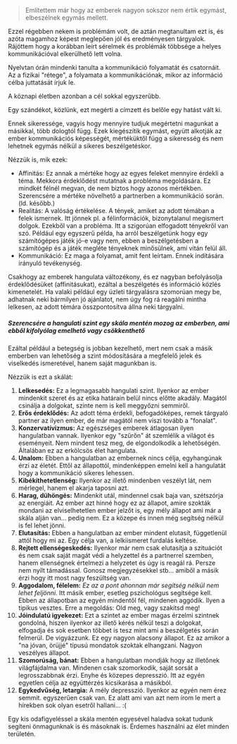 > Említettem már hogy az emberek nagyon sokszor nem értik egymást, elbeszélnek egymás mellett.

Ezzel régebben nekem is problémám volt, de aztán megtanultam ezt is, és azóta magamhoz képest meglepően jól és eredményesen tárgyalok. Rájöttem hogy a korábban leírt sérelmek és problémák többsége a helyes kommunikációval elkerülhető lett volna.

Nyelvtan órán mindenki tanulta a kommunikáció folyamatát és csatornáit. Az a fizikai "rétege", a folyamata a kommunikációnak, mikor az információ célba juttatását írjuk le.

A köznapi életben azonban a cél sokkal egyszerűbb.

Egy szándékot, közlünk, ezt megérti a címzett és belőle egy hatást vált ki.

Ennek sikeressége, vagyis hogy mennyire tudjuk megértetni magunkat a másikkal, több dologtól függ. Ezek kiegészítik egymást, együtt alkotják az ember kommunikációs képességét, mértéküktől függ a sikeresség és nem lehetnek egymás nélkül a sikeres beszélgetéskor.

Nézzük is, mik ezek:

- Affinitás: Ez annak a mértéke hogy az egyes feleket mennyire érdekli a téma. Mekkora érdeklődést mutatnak a probléma megoldására. Ez mindkét félnél megvan, de nem biztos hogy azonos mértékben. Szerencsére a mértéke növelhető a partnerben a kommunikáció során. (ld. később.)
- Realitás: A valóság értékelése. A tények, amiket az adott témában a felek ismernek. Itt jönnek pl. a félinformációk, bizonytalanul megismert dolgok. Ezekből van a probléma. Itt a szigorúan elfogadott tényekről van szó. Például egy egyszerű példa, ha arról beszélgetünk hogy egy számítógépes játék jó-e vagy nem, ebben a beszélgetésben a számítógép és a játék megléte tényeknek minősülnek, ami vitán felül áll.
- Kommunikáció: Ez maga a folyamat, amit fent leírtam. Ennek indítására irányuló tevékenység.

Csakhogy az emberek hangulata változékony, és ez nagyban befolyásolja érdeklődésüket (affinitásukat), ezáltal a beszélgetés és információ közlés kimenetelét. Ha valaki például egy üzleti tárgyalásra szomorúan megy be, adhatnak neki bármilyen jó ajánlatot, nem úgy fog rá reagálni mintha lelkesen, az adott témára összpontosítva állna neki tárgyalni.

##### Szerencsére a hangulati szint egy skála mentén mozog az emberben, ami ebből kifolyólag emelhető vagy csökkenthető

Ezáltal például a betegség is jobban kezelhető, mert nem csak a másik emberben van lehetőség a szint módosítására a megfelelő jelek és viselkedés ismeretével, hanem saját magunkban is.

Nézzük is ezt a skálát:

1. **Lelkesedés:** Ez a legmagasabb hangulati szint. Ilyenkor az ember mindenkit szeret és az etika határain belül nincs előtte akadály. Magától csinálja a dolgokat, szinte nem is kell meggyőzni semmiről.
2. **Erős érdeklődés:** Az adott téma érdekli, befogadóképes, remek tárgyaló partner az ilyen ember, de már magától nem viszi tovább a "fonalat".
3. **Konzervatívizmus:** Az egészséges emberek átlagosan ilyen hangulatban vannak. Ilyenkor egy "szűrőn" át szemlélik a világot és eseményeit. Nem mindent tesz meg, de elgondolkodik a lehetőségén. Általában ez az erkölcsös élet hangulata.
4. **Unalom:** Ebben a hangulatban az embernek nincs célja, egyhangúnak érzi az életét. Ettől az állapottól, mindenképpen emelni kell a hangulatát hogy a kommunikáció sikeres lehessen.
5. **Kibékíthetetlenség:** Ilyenkor az illető mindenben veszélyt lát, nem mérlegel, hanem el akarja taposni azt.
6. **Harag, dühöngés:** Mindenkit utál, mindennel csak baja van, szétszórja az energiáit. Az ember azt hinné hogy ez az állapot, amire szokták mondani az elviselhetetlen ember jelzőt is, egy mély állapot ami már a skála alján van... pedig nem. Ez a közepe és innen még segítség nélkül is fel lehet jönni.
7. **Elutasítás:** Ebben a hangulatban az ember mindent elutasít, függetlenül attól hogy mi az. Egy célja van, a lelkiismeret furdalás keltése.
8. **Rejtett ellenségeskedés:** Ilyenkor már nem csak elutasítja a szituációt és nem csak saját magát védi a helyzettel és a partnerrel szemben, hanem ellenségnek értelmezi a helyzetet és úgy is reagál rá. Persze nem nyílt támadással. Gonosz megjegyzésekkel stb... amiből a másik érzi hogy itt most nagy feszültség van.
9. **Aggodalom, félelem:** *Ez az a pont ahonnan már segítség nélkül nem lehet feljönni.* Itt másik ember, esetleg pszichológus segítsége kell. Ebben az állapotban az egyén mindentől fél, mindenen aggódik. Ilyen a tipikus vesztes. Erre a megoldás: Old meg, vagy szakítsd meg!
10. **Jóindulatú igyekezet:** Ezt a szintet az ember magas érzelmi szintnek gondolná, hiszen ilyenkor az illető kérés nélkül teszi a dolgokat, elfogadja és sok esetben többet is tesz mint ami a beszélgetés során felmerül. De vigyázzunk. Ez egy nagyon alacsony állapot. Ez az amikor a "na jóvan, örüjjé" típusú mondatok szoktak elhangzani. Nagyon veszélyes állapot.
11. **Szomorúság, bánat:** Ebben a hangulatban mondják hogy az illetőnek világfájdalma van. Mindenen csak szomorkodik, saját sorsát a legrosszabbnak érzi. Enyhe és közepes depresszió. Itt az egyén egyetlen célja az együttérzés kicsikarása a másikból.
12. **Egykedvűség, letargia:** A mély depresszió. Ilyenkor az egyén nem érez semmit. egyszerűen csak van. Ez alatt ami van azt nem írom le mert a hírekben sok olyan esetről hallani... :(

Egy kis odafigyeléssel a skála mentén egyesével haladva sokat tudunk segíteni önmagunknak is és másoknak is. Érdemes használni az élet minden területén.